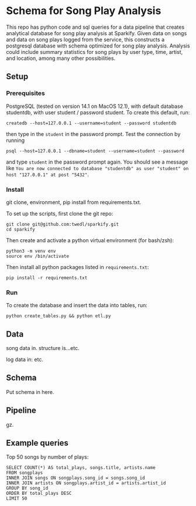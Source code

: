 # Schema for Song Play Analysis 

<!--
Notes:

0. The readme file includes a summary of the project, how to run the python scripts, and an explanation of the files in the repository. Comments are used effectively and each function has a docstring.
1. Discuss the purpose of this database in the context of the startup, Sparkify, and their analytical goals.
2. State and justify your database schema design and ETL pipeline.
3. Provide example queries and results for song play analysis.
-->

This repo has python code and sql queries for a data pipeline that creates analytical database for song play analysis at Sparkify. Given data on songs and data on song plays logged from the service, this constructs a postgresql database with schema optimized for song play analysis. Analysis could include summary statistics for song plays by user type, time, artist, and location, among many other possibilities.

## Setup

### Prerequisites

PostgreSQL (tested on version 14.1 on MacOS 12.1), with default database studentdb, with user student / password student. To create this default, run:

```
createdb --host=127.0.0.1 --username=student --password studentdb
```
then type in the `student` in the password prompt. Test the connection by running
```
psql --host=127.0.0.1 --dbname=student --username=student --password
```
and type `student` in the password prompt again. You should see a message like `You are now connected to database "studentdb" as user "student" on host "127.0.0.1" at post "5432"`.

### Install

git clone, environment, pip install from requirements.txt.

To set up the scripts, first clone the git repo:
```
git clone git@github.com:twedl/sparkify.git
cd sparkify
```
Then create and activate a python virtual environment (for bash/zsh):
```
python3 -m venv env 
source env /bin/activate
```
Then install all python packages listed in `requirements.txt`:
```
pip install -r requirements.txt
```

### Run

To create the database and insert the data into tables, run:
```
python create_tables.py && python etl.py
```

## Data

song data in. structure is...etc.

log data in: etc.

## Schema

Put schema in here.

## Pipeline

gz.

## Example queries

Top 50 songs by number of plays:
```
SELECT COUNT(*) AS total_plays, songs.title, artists.name
FROM songplays
INNER JOIN songs ON songplays.song_id = songs.song_id
INNER JOIN artists ON songplays.artist_id = artists.artist_id
GROUP BY song_id
ORDER BY total_plays DESC
LIMIT 50
```

<!--
## 1.

* business: music streaming. likely goals: time on app, mau, dau, market share, etc.
* analytical goals: report to user; report to management; report to artists;
    - e.g., sparkify wrapped; suggested next songs, artists, playlists, search
    - to management: no. of users using, artists, songs played, popular things
    - to artists: /// idk. which songs are beign played, etc.
## 2.

* Relational database, not document or nosql; for olap.
* purpose: stats, analytical reports, top songs, artists; user behaviour;
* prepare metrics to feed into models and back into app
* considerations: query time, update time, storage, memory, integration
* schema design: star; why? 
    - bad: queries require more joins, possibly hard to incorporate more complex data (e.g., keep track of band members over time? idk. need a better example of this)
    - good: for simple data structures, less repitition means less likely to screw up updates -- only need to update, e.g., user name in one place, not on users table *and also* songplays table
    - example: level is on songplays table and also users table; level can change over time, so maybe historical songplays table records user on free level then switching to paid later; vs. users table that only has one unique level value at the current time

## 3.

Example queries for song play analysis. Simple: total estimated streaming time per user, sorted for top users; same for artists, or songs, etc.

Top 50 songs by number of plays:
```
SELECT COUNT(*) AS total_plays, songs.title, artists.name
FROM songplays
INNER JOIN songs ON songplays.song_id = songs.song_id
INNER JOIN artists ON songplays.artist_id = artists.artist_id
GROUP BY song_id
ORDER BY total_plays DESC
LIMIT 50
```
********************* Not sure total_plays is available as a variable down here, use subquery
maybe, or refer to COUNT(*) ****************
Select top songs for a single user, or find latest song played:

``` 
SELECT start_time, user_id, songs.title, artists.name
FROM songplays
INNER JOIN songs ON songplays.song_id = songs.song_id
INNER JOIN artsts ON songplays.artist_id = artists.artist_id
WHERE user_id = 'XYZ'
ORDER BY start_time DESC
LIMIT 1
```
-->


